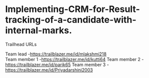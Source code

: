 # Implementing-CRM-for-Result-tracking-of-a-candidate-with-internal-marks.

Trailhead URLs 

Team lead -https://trailblazer.me/id/mlakshmi218  
Team member 1 -https://trailblazer.me/id/kutti64
Team member 2 -https://trailblazer.me/id/parik65
Team member 3 -https://trailblazer.me/id/Priyadarshini2003
